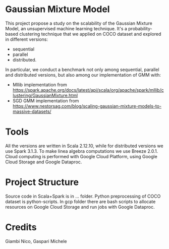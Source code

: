 # Gaussian Mixture Model
This project propose a study on the scalability of the Gaussian Mixture Model, an unsupervised machine learning technique.
It's a probability-based clustering technique that we applied on COCO dataset and explored in different versions: 

- sequential
- parallel
- distributed.

In particular, we conduct a benchmark not only among sequential, parallel and distributed versions, but also among
our implementation of GMM with:

- Mllib implementation from https://spark.apache.org/docs/latest/api/scala/org/apache/spark/mllib/clustering/GaussianMixture.html
- SGD GMM implementation from https://www.nestorsag.com/blog/scaling-gaussian-mixture-models-to-massive-datasets/ 

# Tools
All the versions are written in Scala 2.12.10, while for distributed versions we use Spark 3.1.3.
To make linea algebra computations we use Breeze 2.0.1.
Cloud computing is performed with Google Cloud Platform, using Google Cloud Storage and Google Dataproc.

# Project Structure
Source code in Scala+Spark is in ... folder.
Python preprocessing of COCO dataset is python-scripts.
In gcp folder there are bash scripts to allocate resources on Google Cloud Storage and run jobs with Google Dataproc.

# Credits
Giambi Nico, Gaspari Michele

